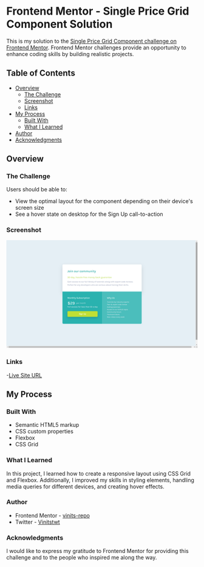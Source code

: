 # Frontend Mentor - Single Price Grid Component Solution

This is my solution to the [Single Price Grid Component challenge on Frontend Mentor](https://www.frontendmentor.io/challenges/single-price-grid-component-5ce41129d0ff452fec5abbbc). Frontend Mentor challenges provide an opportunity to enhance coding skills by building realistic projects.

## Table of Contents

- [Overview](#overview)
  - [The Challenge](#the-challenge)
  - [Screenshot](#screenshot)
  - [Links](#links)
- [My Process](#my-process)
  - [Built With](#built-with)
  - [What I Learned](#what-i-learned)
- [Author](#author)
- [Acknowledgments](#acknowledgments)

## Overview

### The Challenge

Users should be able to:

- View the optimal layout for the component depending on their device's screen size
- See a hover state on desktop for the Sign Up call-to-action

### Screenshot

![Solution Screenshot](/Screenshot.png)

### Links

-[Live Site URL](https://vinits-repo.github.io/single-price-grid-component-master/)

## My Process

### Built With

- Semantic HTML5 markup
- CSS custom properties
- Flexbox
- CSS Grid

### What I Learned

In this project, I learned how to create a responsive layout using CSS Grid and Flexbox. Additionally, I improved my skills in styling elements, handling media queries for different devices, and creating hover effects.

### Author
- Frontend Mentor - [vinits-repo](https://www.frontendmentor.io/profile/vinits-repo)
- Twitter - [Vinitstwt](https://twitter.com/Vinitstwt)

### Acknowledgments
I would like to express my gratitude to Frontend Mentor for providing this challenge and to the people who inspired me along the way.
